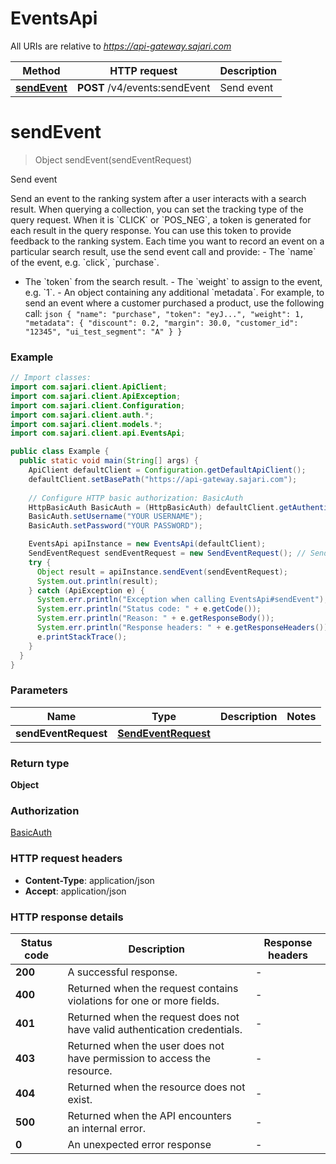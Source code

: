 # EventsApi

All URIs are relative to *https://api-gateway.sajari.com*

Method | HTTP request | Description
------------- | ------------- | -------------
[**sendEvent**](EventsApi.md#sendEvent) | **POST** /v4/events:sendEvent | Send event

<a name="sendEvent"></a>

# **sendEvent**

> Object sendEvent(sendEventRequest)

Send event

Send an event to the ranking system after a user interacts with a search result. When querying a collection, you can set the tracking type of the query request. When it is
&#x60;CLICK&#x60; or &#x60;POS_NEG&#x60;, a token is generated for each result in the query response. You can use this token to provide feedback to the ranking system. Each time
you want to record an event on a particular search result, use the send event call and provide:  - The &#x60;name&#x60; of the event, e.g. &#x60;click&#x60;, &#x60;purchase&#x60;.
- The &#x60;token&#x60; from the search result. - The &#x60;weight&#x60; to assign to the event, e.g. &#x60;1&#x60;. - An object containing any additional &#x60;metadata&#x60;. For
example, to send an event where a customer purchased a product, use the following call:  ```json { "name": "purchase", "token":
"eyJ...", "weight": 1, "metadata": { "discount": 0.2, "margin": 30.0, "customer_id": "12345",
"ui_test_segment": "A" } }```

### Example

```java
// Import classes:
import com.sajari.client.ApiClient;
import com.sajari.client.ApiException;
import com.sajari.client.Configuration;
import com.sajari.client.auth.*;
import com.sajari.client.models.*;
import com.sajari.client.api.EventsApi;

public class Example {
  public static void main(String[] args) {
    ApiClient defaultClient = Configuration.getDefaultApiClient();
    defaultClient.setBasePath("https://api-gateway.sajari.com");
    
    // Configure HTTP basic authorization: BasicAuth
    HttpBasicAuth BasicAuth = (HttpBasicAuth) defaultClient.getAuthentication("BasicAuth");
    BasicAuth.setUsername("YOUR USERNAME");
    BasicAuth.setPassword("YOUR PASSWORD");

    EventsApi apiInstance = new EventsApi(defaultClient);
    SendEventRequest sendEventRequest = new SendEventRequest(); // SendEventRequest | 
    try {
      Object result = apiInstance.sendEvent(sendEventRequest);
      System.out.println(result);
    } catch (ApiException e) {
      System.err.println("Exception when calling EventsApi#sendEvent");
      System.err.println("Status code: " + e.getCode());
      System.err.println("Reason: " + e.getResponseBody());
      System.err.println("Response headers: " + e.getResponseHeaders());
      e.printStackTrace();
    }
  }
}
```

### Parameters

Name | Type | Description  | Notes
------------- | ------------- | ------------- | -------------
**sendEventRequest** | [**SendEventRequest**](SendEventRequest.md)|  |

### Return type

**Object**

### Authorization

[BasicAuth](../README.md#BasicAuth)

### HTTP request headers

- **Content-Type**: application/json
- **Accept**: application/json

### HTTP response details

| Status code | Description | Response headers |
|-------------|-------------|------------------|
**200** | A successful response. |  -  |
**400** | Returned when the request contains violations for one or more fields. |  -  |
**401** | Returned when the request does not have valid authentication credentials. |  -  |
**403** | Returned when the user does not have permission to access the resource. |  -  |
**404** | Returned when the resource does not exist. |  -  |
**500** | Returned when the API encounters an internal error. |  -  |
**0** | An unexpected error response |  -  |

